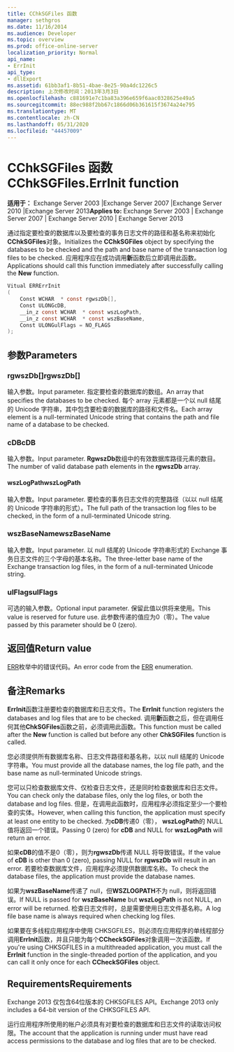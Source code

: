 ```yaml
---
title: CChkSGFiles 函数
manager: sethgros
ms.date: 11/16/2014
ms.audience: Developer
ms.topic: overview
ms.prod: office-online-server
localization_priority: Normal
api_name:
- ErrInit
api_type:
- dllExport
ms.assetid: 61bb3af1-8b51-4bae-8e25-90a4dc1226c5
description: 上次修改时间：2013年3月3日
ms.openlocfilehash: c881691e7c1ba83a396e659f6aac0328625e49a5
ms.sourcegitcommit: 88ec988f2bb67c1866d06b361615f3674a24e795
ms.translationtype: MT
ms.contentlocale: zh-CN
ms.lasthandoff: 05/31/2020
ms.locfileid: "44457009"
---
```

# <a name="cchksgfileserrinit-function"></a><span data-ttu-id="e172c-103">CChkSGFiles 函数</span><span class="sxs-lookup"><span data-stu-id="e172c-103">CChkSGFiles.ErrInit function</span></span>
  
<span data-ttu-id="e172c-104">**适用于：** Exchange Server 2003 |Exchange Server 2007 |Exchange Server 2010 |Exchange Server 2013</span><span class="sxs-lookup"><span data-stu-id="e172c-104">**Applies to:** Exchange Server 2003 | Exchange Server 2007 | Exchange Server 2010 | Exchange Server 2013</span></span>
  
<span data-ttu-id="e172c-105">通过指定要检查的数据库以及要检查的事务日志文件的路径和基名称来初始化**CChkSGFiles**对象。</span><span class="sxs-lookup"><span data-stu-id="e172c-105">Initializes the **CChkSGFiles** object by specifying the databases to be checked and the path and base name of the transaction log files to be checked.</span></span> <span data-ttu-id="e172c-106">应用程序应在成功调用**新**函数后立即调用此函数。</span><span class="sxs-lookup"><span data-stu-id="e172c-106">Applications should call this function immediately after successfully calling the **New** function.</span></span> 
  
```cs
Vitual ERRErrInit  
(
    Const WCHAR  * const rgwszDb[],
    Const ULONGcDB,
    __in_z const WCHAR  * const wszLogPath,
    __in_z const WCHAR  * const wszBaseName,
    Const ULONGulFlags = NO_FLAGS
);

```

## <a name="parameters"></a><span data-ttu-id="e172c-107">参数</span><span class="sxs-lookup"><span data-stu-id="e172c-107">Parameters</span></span>

### <a name="rgwszdb"></a><span data-ttu-id="e172c-108">rgwszDb[]</span><span class="sxs-lookup"><span data-stu-id="e172c-108">rgwszDb[]</span></span>
  
<span data-ttu-id="e172c-109">输入参数。</span><span class="sxs-lookup"><span data-stu-id="e172c-109">Input parameter.</span></span> <span data-ttu-id="e172c-110">指定要检查的数据库的数组。</span><span class="sxs-lookup"><span data-stu-id="e172c-110">An array that specifies the databases to be checked.</span></span> <span data-ttu-id="e172c-111">每个 array 元素都是一个以 null 结尾的 Unicode 字符串，其中包含要检查的数据库的路径和文件名。</span><span class="sxs-lookup"><span data-stu-id="e172c-111">Each array element is a null-terminated Unicode string that contains the path and file name of a database to be checked.</span></span>
    
### <a name="cdb"></a><span data-ttu-id="e172c-112">cDB</span><span class="sxs-lookup"><span data-stu-id="e172c-112">cDB</span></span>
  
<span data-ttu-id="e172c-113">输入参数。</span><span class="sxs-lookup"><span data-stu-id="e172c-113">Input parameter.</span></span> <span data-ttu-id="e172c-114">**RgwszDb**数组中的有效数据库路径元素的数目。</span><span class="sxs-lookup"><span data-stu-id="e172c-114">The number of valid database path elements in the **rgwszDb** array.</span></span> 
    
#### <a name="wszlogpath"></a><span data-ttu-id="e172c-115">wszLogPath</span><span class="sxs-lookup"><span data-stu-id="e172c-115">wszLogPath</span></span>
  
<span data-ttu-id="e172c-116">输入参数。</span><span class="sxs-lookup"><span data-stu-id="e172c-116">Input parameter.</span></span> <span data-ttu-id="e172c-117">要检查的事务日志文件的完整路径（以以 null 结尾的 Unicode 字符串的形式）。</span><span class="sxs-lookup"><span data-stu-id="e172c-117">The full path of the transaction log files to be checked, in the form of a null-terminated Unicode string.</span></span>
    
### <a name="wszbasename"></a><span data-ttu-id="e172c-118">wszBaseName</span><span class="sxs-lookup"><span data-stu-id="e172c-118">wszBaseName</span></span>
  
<span data-ttu-id="e172c-119">输入参数。</span><span class="sxs-lookup"><span data-stu-id="e172c-119">Input parameter.</span></span> <span data-ttu-id="e172c-120">以 null 结尾的 Unicode 字符串形式的 Exchange 事务日志文件的三个字母的基本名称。</span><span class="sxs-lookup"><span data-stu-id="e172c-120">The three-letter base name of the Exchange transaction log files, in the form of a null-terminated Unicode string.</span></span>
    
### <a name="ulflags"></a><span data-ttu-id="e172c-121">ulFlags</span><span class="sxs-lookup"><span data-stu-id="e172c-121">ulFlags</span></span>
  
<span data-ttu-id="e172c-122">可选的输入参数。</span><span class="sxs-lookup"><span data-stu-id="e172c-122">Optional input parameter.</span></span> <span data-ttu-id="e172c-123">保留此值以供将来使用。</span><span class="sxs-lookup"><span data-stu-id="e172c-123">This value is reserved for future use.</span></span> <span data-ttu-id="e172c-124">此参数传递的值应为0（零）。</span><span class="sxs-lookup"><span data-stu-id="e172c-124">The value passed by this parameter should be 0 (zero).</span></span>
    
## <a name="return-value"></a><span data-ttu-id="e172c-125">返回值</span><span class="sxs-lookup"><span data-stu-id="e172c-125">Return value</span></span>

<span data-ttu-id="e172c-126">[ERR](cchksgfiles-err-enumeration.md)枚举中的错误代码。</span><span class="sxs-lookup"><span data-stu-id="e172c-126">An error code from the [ERR](cchksgfiles-err-enumeration.md) enumeration.</span></span> 
  
## <a name="remarks"></a><span data-ttu-id="e172c-127">备注</span><span class="sxs-lookup"><span data-stu-id="e172c-127">Remarks</span></span>

<span data-ttu-id="e172c-128">**ErrInit**函数注册要检查的数据库和日志文件。</span><span class="sxs-lookup"><span data-stu-id="e172c-128">The **ErrInit** function registers the databases and log files that are to be checked.</span></span> <span data-ttu-id="e172c-129">调用**新**函数之后，但在调用任何其他**ChkSGFiles**函数之前，必须调用此函数。</span><span class="sxs-lookup"><span data-stu-id="e172c-129">This function must be called after the **New** function is called but before any other **ChkSGFiles** function is called.</span></span> 
  
<span data-ttu-id="e172c-130">您必须提供所有数据库名称、日志文件路径和基名称，以以 null 结尾的 Unicode 字符串。</span><span class="sxs-lookup"><span data-stu-id="e172c-130">You must provide all the database names, the log file path, and the base name as null-terminated Unicode strings.</span></span>
  
<span data-ttu-id="e172c-131">您可以只检查数据库文件、仅检查日志文件，还是同时检查数据库和日志文件。</span><span class="sxs-lookup"><span data-stu-id="e172c-131">You can check only the database files, only the log files, or both the database and log files.</span></span> <span data-ttu-id="e172c-132">但是，在调用此函数时，应用程序必须指定至少一个要检查的实体。</span><span class="sxs-lookup"><span data-stu-id="e172c-132">However, when calling this function, the application must specify at least one entity to be checked.</span></span> <span data-ttu-id="e172c-133">为**cDB**传递0（零）， **wszLogPath**的 NULL 值将返回一个错误。</span><span class="sxs-lookup"><span data-stu-id="e172c-133">Passing 0 (zero) for  **cDB**  and NULL for  **wszLogPath**  will return an error.</span></span> 
  
<span data-ttu-id="e172c-134">如果**cDB**的值不是0（零），则为**rgwszDb**传递 NULL 将导致错误。</span><span class="sxs-lookup"><span data-stu-id="e172c-134">If the value of  **cDB**  is other than 0 (zero), passing NULL for  **rgwszDb**  will result in an error.</span></span> <span data-ttu-id="e172c-135">若要检查数据库文件，应用程序必须提供数据库名称。</span><span class="sxs-lookup"><span data-stu-id="e172c-135">To check the database files, the application must provide the database names.</span></span> 
  
<span data-ttu-id="e172c-136">如果为**wszBaseName**传递了 null，但**WSZLOGPATH**不为 null，则将返回错误。</span><span class="sxs-lookup"><span data-stu-id="e172c-136">If NULL is passed for  **wszBaseName**  but  **wszLogPath**  is not NULL, an error will be returned.</span></span> <span data-ttu-id="e172c-137">检查日志文件时，总是需要使用日志文件基名称。</span><span class="sxs-lookup"><span data-stu-id="e172c-137">A log file base name is always required when checking log files.</span></span> 
  
<span data-ttu-id="e172c-138">如果要在多线程应用程序中使用 CHKSGFILES，则必须在应用程序的单线程部分调用**ErrInit**函数，并且只能为每个**CCheckSGFiles**对象调用一次该函数。</span><span class="sxs-lookup"><span data-stu-id="e172c-138">If you're using CHKSGFILES in a multithreaded application, you must call the **ErrInit** function in the single-threaded portion of the application, and you can call it only once for each **CCheckSGFiles** object.</span></span> 
  
## <a name="requirements"></a><span data-ttu-id="e172c-139">Requirements</span><span class="sxs-lookup"><span data-stu-id="e172c-139">Requirements</span></span>

<span data-ttu-id="e172c-140">Exchange 2013 仅包含64位版本的 CHKSGFILES API。</span><span class="sxs-lookup"><span data-stu-id="e172c-140">Exchange 2013 only includes a 64-bit version of the CHKSGFILES API.</span></span>
  
<span data-ttu-id="e172c-141">运行应用程序所使用的帐户必须具有对要检查的数据库和日志文件的读取访问权限。</span><span class="sxs-lookup"><span data-stu-id="e172c-141">The account that the application is running under must have read access permissions to the database and log files that are to be checked.</span></span>
  

